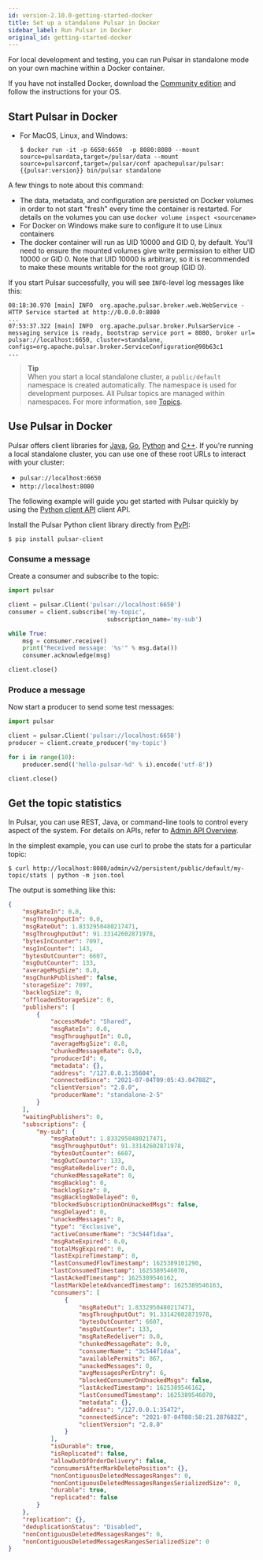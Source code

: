```yaml
---
id: version-2.10.0-getting-started-docker
title: Set up a standalone Pulsar in Docker
sidebar_label: Run Pulsar in Docker
original_id: getting-started-docker
---
```


For local development and testing, you can run Pulsar in standalone mode on your own machine within a Docker container. 

If you have not installed Docker, download the [Community edition](https://www.docker.com/community-edition) and follow the instructions for your OS.

## Start Pulsar in Docker

* For MacOS, Linux, and Windows:

  ```shell
  $ docker run -it -p 6650:6650  -p 8080:8080 --mount source=pulsardata,target=/pulsar/data --mount source=pulsarconf,target=/pulsar/conf apachepulsar/pulsar:{{pulsar:version}} bin/pulsar standalone
  ```

A few things to note about this command:
 * The data, metadata, and configuration are persisted on Docker volumes in order to not start "fresh" every 
time the container is restarted. For details on the volumes you can use `docker volume inspect <sourcename>`
 * For Docker on Windows make sure to configure it to use Linux containers
 * The docker container will run as UID 10000 and GID 0, by default. You'll need to ensure the mounted volumes give write permission to either UID 10000 or GID 0. Note that UID 10000 is arbitrary, so it is recommended to make these mounts writable for the root group (GID 0).

If you start Pulsar successfully, you will see `INFO`-level log messages like this:

```
08:18:30.970 [main] INFO  org.apache.pulsar.broker.web.WebService - HTTP Service started at http://0.0.0.0:8080
...
07:53:37.322 [main] INFO  org.apache.pulsar.broker.PulsarService - messaging service is ready, bootstrap service port = 8080, broker url= pulsar://localhost:6650, cluster=standalone, configs=org.apache.pulsar.broker.ServiceConfiguration@98b63c1
...
```

> **Tip**  
> When you start a local standalone cluster, a `public/default` namespace is created automatically. The namespace is used for development purposes. All Pulsar topics are managed within namespaces. For more information, see [Topics](concepts-messaging.md#topics).

## Use Pulsar in Docker

Pulsar offers client libraries for [Java](client-libraries-java.md), [Go](client-libraries-go.md), [Python](client-libraries-python.md) 
and [C++](client-libraries-cpp.md). If you're running a local standalone cluster, you can
use one of these root URLs to interact with your cluster:

* `pulsar://localhost:6650`
* `http://localhost:8080`

The following example will guide you get started with Pulsar quickly by using the [Python client API](client-libraries-python.md)
client API.

Install the Pulsar Python client library directly from [PyPI](https://pypi.org/project/pulsar-client/):

```shell
$ pip install pulsar-client
```

### Consume a message

Create a consumer and subscribe to the topic:

```python
import pulsar

client = pulsar.Client('pulsar://localhost:6650')
consumer = client.subscribe('my-topic',
                            subscription_name='my-sub')

while True:
    msg = consumer.receive()
    print("Received message: '%s'" % msg.data())
    consumer.acknowledge(msg)

client.close()
```

### Produce a message

Now start a producer to send some test messages:

```python
import pulsar

client = pulsar.Client('pulsar://localhost:6650')
producer = client.create_producer('my-topic')

for i in range(10):
    producer.send(('hello-pulsar-%d' % i).encode('utf-8'))

client.close()
```

## Get the topic statistics

In Pulsar, you can use REST, Java, or command-line tools to control every aspect of the system.
For details on APIs, refer to [Admin API Overview](admin-api-overview.md).

In the simplest example, you can use curl to probe the stats for a particular topic:

```shell
$ curl http://localhost:8080/admin/v2/persistent/public/default/my-topic/stats | python -m json.tool
```

The output is something like this:

```json
{
    "msgRateIn": 0.0,
    "msgThroughputIn": 0.0,
    "msgRateOut": 1.8332950480217471,
    "msgThroughputOut": 91.33142602871978,
    "bytesInCounter": 7097,
    "msgInCounter": 143,
    "bytesOutCounter": 6607,
    "msgOutCounter": 133,
    "averageMsgSize": 0.0,
    "msgChunkPublished": false,
    "storageSize": 7097,
    "backlogSize": 0,
    "offloadedStorageSize": 0,
    "publishers": [
        {
            "accessMode": "Shared",
            "msgRateIn": 0.0,
            "msgThroughputIn": 0.0,
            "averageMsgSize": 0.0,
            "chunkedMessageRate": 0.0,
            "producerId": 0,
            "metadata": {},
            "address": "/127.0.0.1:35604",
            "connectedSince": "2021-07-04T09:05:43.04788Z",
            "clientVersion": "2.8.0",
            "producerName": "standalone-2-5"
        }
    ],
    "waitingPublishers": 0,
    "subscriptions": {
        "my-sub": {
            "msgRateOut": 1.8332950480217471,
            "msgThroughputOut": 91.33142602871978,
            "bytesOutCounter": 6607,
            "msgOutCounter": 133,
            "msgRateRedeliver": 0.0,
            "chunkedMessageRate": 0,
            "msgBacklog": 0,
            "backlogSize": 0,
            "msgBacklogNoDelayed": 0,
            "blockedSubscriptionOnUnackedMsgs": false,
            "msgDelayed": 0,
            "unackedMessages": 0,
            "type": "Exclusive",
            "activeConsumerName": "3c544f1daa",
            "msgRateExpired": 0.0,
            "totalMsgExpired": 0,
            "lastExpireTimestamp": 0,
            "lastConsumedFlowTimestamp": 1625389101290,
            "lastConsumedTimestamp": 1625389546070,
            "lastAckedTimestamp": 1625389546162,
            "lastMarkDeleteAdvancedTimestamp": 1625389546163,
            "consumers": [
                {
                    "msgRateOut": 1.8332950480217471,
                    "msgThroughputOut": 91.33142602871978,
                    "bytesOutCounter": 6607,
                    "msgOutCounter": 133,
                    "msgRateRedeliver": 0.0,
                    "chunkedMessageRate": 0.0,
                    "consumerName": "3c544f1daa",
                    "availablePermits": 867,
                    "unackedMessages": 0,
                    "avgMessagesPerEntry": 6,
                    "blockedConsumerOnUnackedMsgs": false,
                    "lastAckedTimestamp": 1625389546162,
                    "lastConsumedTimestamp": 1625389546070,
                    "metadata": {},
                    "address": "/127.0.0.1:35472",
                    "connectedSince": "2021-07-04T08:58:21.287682Z",
                    "clientVersion": "2.8.0"
                }
            ],
            "isDurable": true,
            "isReplicated": false,
            "allowOutOfOrderDelivery": false,
            "consumersAfterMarkDeletePosition": {},
            "nonContiguousDeletedMessagesRanges": 0,
            "nonContiguousDeletedMessagesRangesSerializedSize": 0,
            "durable": true,
            "replicated": false
        }
    },
    "replication": {},
    "deduplicationStatus": "Disabled",
    "nonContiguousDeletedMessagesRanges": 0,
    "nonContiguousDeletedMessagesRangesSerializedSize": 0
}
```
